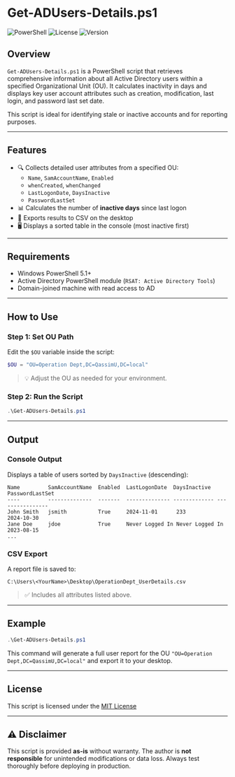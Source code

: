 
# Get-ADUsers-Details.ps1

![PowerShell](https://img.shields.io/badge/powershell-5.1%2B-blue.svg)
![License](https://img.shields.io/badge/license-MIT-green.svg)
![Version](https://img.shields.io/badge/version-1.0-blue.svg)

## Overview

`Get-ADUsers-Details.ps1` is a PowerShell script that retrieves comprehensive information about all Active Directory users within a specified Organizational Unit (OU). It calculates inactivity in days and displays key user account attributes such as creation, modification, last login, and password last set date.

This script is ideal for identifying stale or inactive accounts and for reporting purposes.

---

## Features

- 🔍 Collects detailed user attributes from a specified OU:
  - `Name`, `SamAccountName`, `Enabled`
  - `whenCreated`, `whenChanged`
  - `LastLogonDate`, `DaysInactive`
  - `PasswordLastSet`
- 📊 Calculates the number of **inactive days** since last logon
- 📁 Exports results to CSV on the desktop
- 🖥 Displays a sorted table in the console (most inactive first)

---

## Requirements

- Windows PowerShell 5.1+
- Active Directory PowerShell module (`RSAT: Active Directory Tools`)
- Domain-joined machine with read access to AD

---

## How to Use

### Step 1: Set OU Path

Edit the `$OU` variable inside the script:

```powershell
$OU = "OU=Operation Dept,DC=QassimU,DC=local"
````

> 💡 Adjust the OU as needed for your environment.

### Step 2: Run the Script

```powershell
.\Get-ADUsers-Details.ps1
```

---

## Output

### Console Output

Displays a table of users sorted by `DaysInactive` (descending):

```
Name         SamAccountName  Enabled  LastLogonDate  DaysInactive  PasswordLastSet
----         --------------  -------  -------------- ------------- ----------------
John Smith   jsmith          True     2024-11-01      233           2024-10-30
Jane Doe     jdoe            True     Never Logged In Never Logged In 2023-08-15
...
```

### CSV Export

A report file is saved to:

```
C:\Users\<YourName>\Desktop\OperationDept_UserDetails.csv
```

> ✅ Includes all attributes listed above.

---

## Example

```powershell
.\Get-ADUsers-Details.ps1
```

This command will generate a full user report for the OU `"OU=Operation Dept,DC=QassimU,DC=local"` and export it to your desktop.

---

## License

This script is licensed under the [MIT License](https://opensource.org/licenses/MIT)

---

## ⚠️ Disclaimer

This script is provided **as-is** without warranty.
The author is **not responsible** for unintended modifications or data loss.
Always test thoroughly before deploying in production.